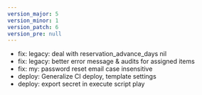 ```yaml
---
version_major: 5
version_minor: 1
version_patch: 6
version_pre: null
---
```


- fix: legacy: deal with reservation_advance_days nil
- fix: legacy: better error message & audits for assigned items
- fix: my: password reset email case insensitive
- deploy: Generalize CI deploy, template settings
- deploy: export secret in execute script play

